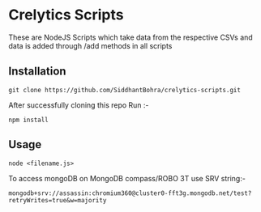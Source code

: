 # Crelytics Scripts

These are NodeJS Scripts which take data from the respective CSVs and data is added through /add methods in all scripts

## Installation

```git
git clone https://github.com/SiddhantBohra/crelytics-scripts.git
```
After successfully cloning this repo Run :-

```git
npm install
```

## Usage

```node
node <filename.js>
```

To access mongoDB on MongoDB compass/ROBO 3T use SRV string:-
```mongo
mongodb+srv://assassin:chromium360@cluster0-fft3g.mongodb.net/test?retryWrites=true&w=majority
```
